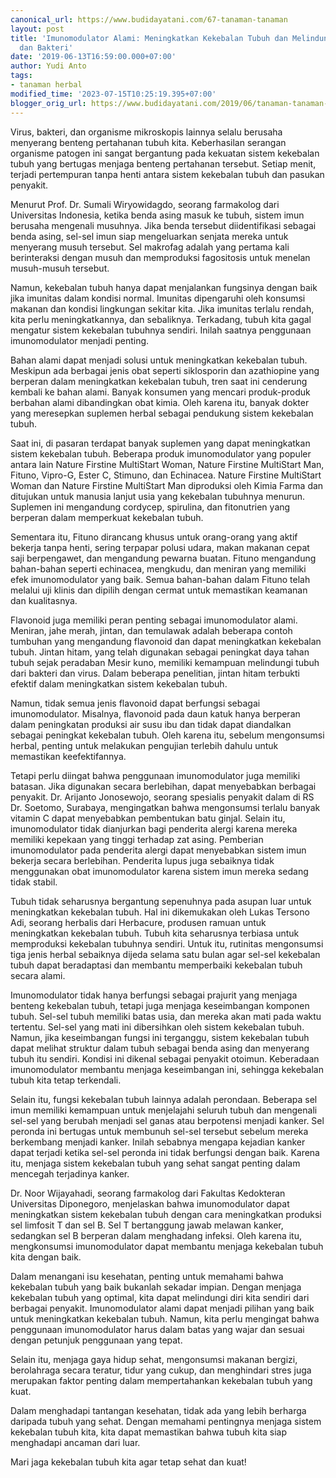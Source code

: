 ```yaml
---
canonical_url: https://www.budidayatani.com/67-tanaman-tanaman
layout: post
title: 'Imunomodulator Alami: Meningkatkan Kekebalan Tubuh dan Melindungi dari Virus
  dan Bakteri'
date: '2019-06-13T16:59:00.000+07:00'
author: Yudi Anto
tags:
- tanaman herbal
modified_time: '2023-07-15T10:25:19.395+07:00'
blogger_orig_url: https://www.budidayatani.com/2019/06/tanaman-tanaman-herbal-alami-untuk.html
---
```


<p>Virus, bakteri, dan organisme mikroskopis lainnya selalu berusaha menyerang benteng pertahanan tubuh kita. Keberhasilan serangan organisme patogen ini sangat bergantung pada kekuatan sistem kekebalan tubuh yang bertugas menjaga benteng pertahanan tersebut. Setiap menit, terjadi pertempuran tanpa henti antara sistem kekebalan tubuh dan pasukan penyakit.</p><p>Menurut Prof. Dr. Sumali Wiryowidagdo, seorang farmakolog dari Universitas Indonesia, ketika benda asing masuk ke tubuh, sistem imun berusaha mengenali musuhnya. Jika benda tersebut diidentifikasi sebagai benda asing, sel-sel imun siap mengeluarkan senjata mereka untuk menyerang musuh tersebut. Sel makrofag adalah yang pertama kali berinteraksi dengan musuh dan memproduksi fagositosis untuk menelan musuh-musuh tersebut.</p><p>Namun, kekebalan tubuh hanya dapat menjalankan fungsinya dengan baik jika imunitas dalam kondisi normal. Imunitas dipengaruhi oleh konsumsi makanan dan kondisi lingkungan sekitar kita. Jika imunitas terlalu rendah, kita perlu meningkatkannya, dan sebaliknya. Terkadang, tubuh kita gagal mengatur sistem kekebalan tubuhnya sendiri. Inilah saatnya penggunaan imunomodulator menjadi penting.</p><p>Bahan alami dapat menjadi solusi untuk meningkatkan kekebalan tubuh. Meskipun ada berbagai jenis obat seperti siklosporin dan azathiopine yang berperan dalam meningkatkan kekebalan tubuh, tren saat ini cenderung kembali ke bahan alami. Banyak konsumen yang mencari produk-produk berbahan alami dibandingkan obat kimia. Oleh karena itu, banyak dokter yang meresepkan suplemen herbal sebagai pendukung sistem kekebalan tubuh.</p><p>Saat ini, di pasaran terdapat banyak suplemen yang dapat meningkatkan sistem kekebalan tubuh. Beberapa produk imunomodulator yang populer antara lain Nature Firstine MultiStart Woman, Nature Firstine MultiStart Man, Fituno, Vipro-G, Ester C, Stimuno, dan Echinacea. Nature Firstine MultiStart Woman dan Nature Firstine MultiStart Man diproduksi oleh Kimia Farma dan ditujukan untuk manusia lanjut usia yang kekebalan tubuhnya menurun. Suplemen ini mengandung cordycep, spirulina, dan fitonutrien yang berperan dalam memperkuat kekebalan tubuh.</p><p>Sementara itu, Fituno dirancang khusus untuk orang-orang yang aktif bekerja tanpa henti, sering terpapar polusi udara, makan makanan cepat saji berpengawet, dan mengandung pewarna buatan. Fituno mengandung bahan-bahan seperti echinacea, mengkudu, dan meniran yang memiliki efek imunomodulator yang baik. Semua bahan-bahan dalam Fituno telah melalui uji klinis dan dipilih dengan cermat untuk memastikan keamanan dan kualitasnya.</p><p>Flavonoid juga memiliki peran penting sebagai imunomodulator alami. Meniran, jahe merah, jintan, dan temulawak adalah beberapa contoh tumbuhan yang mengandung flavonoid dan dapat meningkatkan kekebalan tubuh. Jintan hitam, yang telah digunakan sebagai peningkat daya tahan tubuh sejak peradaban Mesir kuno, memiliki kemampuan melindungi tubuh dari bakteri dan virus. Dalam beberapa penelitian, jintan hitam terbukti efektif dalam meningkatkan sistem kekebalan tubuh.</p><p>Namun, tidak semua jenis flavonoid dapat berfungsi sebagai imunomodulator. Misalnya, flavonoid pada daun katuk hanya berperan dalam peningkatan produksi air susu ibu dan tidak dapat diandalkan sebagai peningkat kekebalan tubuh. Oleh karena itu, sebelum mengonsumsi herbal, penting untuk melakukan pengujian terlebih dahulu untuk memastikan keefektifannya.</p><p>Tetapi perlu diingat bahwa penggunaan imunomodulator juga memiliki batasan. Jika digunakan secara berlebihan, dapat menyebabkan berbagai penyakit. Dr. Arijanto Jonosewojo, seorang spesialis penyakit dalam di RS Dr. Soetomo, Surabaya, mengingatkan bahwa mengonsumsi terlalu banyak vitamin C dapat menyebabkan pembentukan batu ginjal. Selain itu, imunomodulator tidak dianjurkan bagi penderita alergi karena mereka memiliki kepekaan yang tinggi terhadap zat asing. Pemberian imunomodulator pada penderita alergi dapat menyebabkan sistem imun bekerja secara berlebihan. Penderita lupus juga sebaiknya tidak menggunakan obat imunomodulator karena sistem imun mereka sedang tidak stabil.</p><p>Tubuh tidak seharusnya bergantung sepenuhnya pada asupan luar untuk meningkatkan kekebalan tubuh. Hal ini dikemukakan oleh Lukas Tersono Adi, seorang herbalis dari Herbacure, produsen ramuan untuk meningkatkan kekebalan tubuh. Tubuh kita seharusnya terbiasa untuk memproduksi kekebalan tubuhnya sendiri. Untuk itu, rutinitas mengonsumsi tiga jenis herbal sebaiknya dijeda selama satu bulan agar sel-sel kekebalan tubuh dapat beradaptasi dan membantu memperbaiki kekebalan tubuh secara alami.</p><p>Imunomodulator tidak hanya berfungsi sebagai prajurit yang menjaga benteng kekebalan tubuh, tetapi juga menjaga keseimbangan komponen tubuh. Sel-sel tubuh memiliki batas usia, dan mereka akan mati pada waktu tertentu. Sel-sel yang mati ini dibersihkan oleh sistem kekebalan tubuh. Namun, jika keseimbangan fungsi ini terganggu, sistem kekebalan tubuh dapat melihat struktur dalam tubuh sebagai benda asing dan menyerang tubuh itu sendiri. Kondisi ini dikenal sebagai penyakit otoimun. Keberadaan imunomodulator membantu menjaga keseimbangan ini, sehingga kekebalan tubuh kita tetap terkendali.</p><p>Selain itu, fungsi kekebalan tubuh lainnya adalah perondaan. Beberapa sel imun memiliki kemampuan untuk menjelajahi seluruh tubuh dan mengenali sel-sel yang berubah menjadi sel ganas atau berpotensi menjadi kanker. Sel peronda ini bertugas untuk membunuh sel-sel tersebut sebelum mereka berkembang menjadi kanker. Inilah sebabnya mengapa kejadian kanker dapat terjadi ketika sel-sel peronda ini tidak berfungsi dengan baik. Karena itu, menjaga sistem kekebalan tubuh yang sehat sangat penting dalam mencegah terjadinya kanker.</p><p>Dr. Noor Wijayahadi, seorang farmakolog dari Fakultas Kedokteran Universitas Diponegoro, menjelaskan bahwa imunomodulator dapat meningkatkan sistem kekebalan tubuh dengan cara meningkatkan produksi sel limfosit T dan sel B. Sel T bertanggung jawab melawan kanker, sedangkan sel B berperan dalam menghadang infeksi. Oleh karena itu, mengkonsumsi imunomodulator dapat membantu menjaga kekebalan tubuh kita dengan baik.</p><p>Dalam menangani isu kesehatan, penting untuk memahami bahwa kekebalan tubuh yang baik bukanlah sekadar impian. Dengan menjaga kekebalan tubuh yang optimal, kita dapat melindungi diri kita sendiri dari berbagai penyakit. Imunomodulator alami dapat menjadi pilihan yang baik untuk meningkatkan kekebalan tubuh. Namun, kita perlu mengingat bahwa penggunaan imunomodulator harus dalam batas yang wajar dan sesuai dengan petunjuk penggunaan yang tepat.</p><p>Selain itu, menjaga gaya hidup sehat, mengonsumsi makanan bergizi, berolahraga secara teratur, tidur yang cukup, dan menghindari stres juga merupakan faktor penting dalam mempertahankan kekebalan tubuh yang kuat.</p><p>Dalam menghadapi tantangan kesehatan, tidak ada yang lebih berharga daripada tubuh yang sehat. Dengan memahami pentingnya menjaga sistem kekebalan tubuh kita, kita dapat memastikan bahwa tubuh kita siap menghadapi ancaman dari luar.</p><p>Mari jaga kekebalan tubuh kita agar tetap sehat dan kuat!</p>
